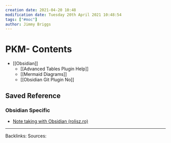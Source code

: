 ```yaml
---
creation date: 2021-04-20 10:48
modification date: Tuesday 20th April 2021 10:48:54
tags: ["#moc"]
author: Jimmy Briggs
---
```


# PKM- Contents

- [[Obsidian]]
	- [[Advanced Tables Plugin Help]]
	- [[Mermaid Diagrams]]
	- [[Obsidian Git Plugin No]]


## Saved Reference

### Obsidian Specific

- [Note taking with Obsidian (rolisz.ro)](https://rolisz.ro/2020/07/28/obsidian/)

***
Backlinks:
Sources:


